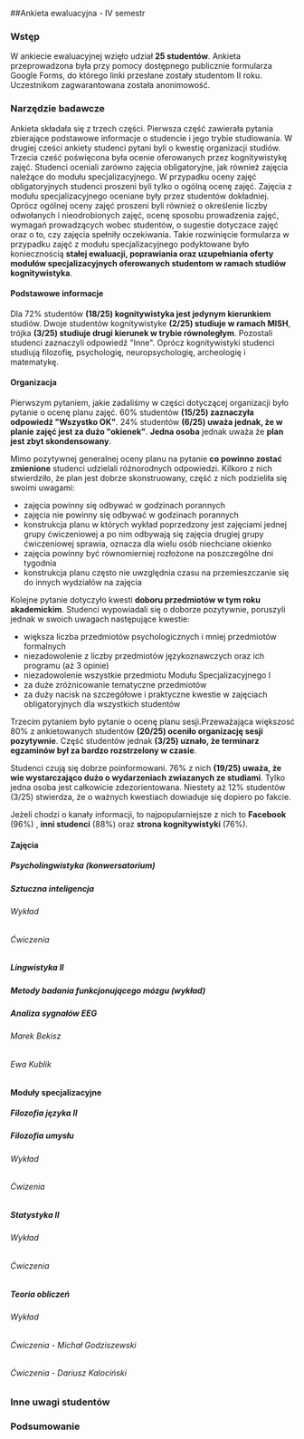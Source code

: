 ##Ankieta ewaluacyjna - IV semestr

### Wstęp
W ankiecie ewaluacyjnej wzięło udział **25 studentów**. Ankieta przeprowadzona była przy pomocy dostępnego publicznie formularza Google Forms, do którego linki przesłane zostały studentom II roku. Uczestnikom zagwarantowana została anonimowość. 

### Narzędzie badawcze
Ankieta składała się z trzech części. Pierwsza część zawierała pytania zbierające podstawowe informacje o studencie i jego trybie studiowania. 
W drugiej cześci ankiety studenci pytani byli o kwestię organizacji studiów.
Trzecia cześć poświęcona była ocenie oferowanych przez kognitywistykę zajęć. Studenci oceniali zarówno zajęcia obligatoryjne, jak również zajęcia należące do modułu specjalizacyjnego. 
W przypadku oceny zajęć obligatoryjnych studenci proszeni byli tylko o ogólną ocenę zajęć. Zajęcia z modułu specjalizacyjnego oceniane były przez studentów dokładniej. Oprócz ogólnej oceny zajęć proszeni byli również o określenie liczby odwołanych i nieodrobionych zajęć, ocenę sposobu prowadzenia zajęć, wymagań prowadzących wobec studentów, o sugestie dotyczace zajęć oraz o to, czy zajęcia spełniły oczekiwania. Takie rozwinięcie formularza w przypadku zajęć z modułu specjalizacyjnego podyktowane było koniecznością **stałej ewaluacji, poprawiania oraz uzupełniania oferty modułów specjalizacyjnych oferowanych studentom w ramach studiów kognitywistyka**.

#### Podstawowe informacje
Dla 72% studentów **(18/25) kognitywistyka jest jedynym kierunkiem** studiów. Dwoje studentów kognitywistyke **(2/25) studiuje w ramach MISH**, trójka **(3/25) studiuje drugi kierunek w trybie równoległym**. Pozostali studenci zaznaczyli odpowiedź "Inne". Oprócz kognitywistyki studenci studiują filozofię, psychologię, neuropsychologię, archeologię i matematykę.

#### Organizacja
Pierwszym pytaniem, jakie zadaliśmy w części dotyczącej organizacji było pytanie o ocenę planu zajęć. 60% studentów **(15/25) zaznaczyła odpowiedź "Wszystko OK"**. 24% studentów **(6/25) uważa jednak, że w planie zajęć jest za dużo "okienek"**. **Jedna osoba** jednak uważa że **plan jest zbyt skondensowany**.

Mimo pozytywnej generalnej oceny planu na pytanie **co powinno zostać zmienione** studenci udzielali różnorodnych odpowiedzi. Kilkoro z nich stwierdziło, że plan jest dobrze skonstruowany, część z nich podzieliła się swoimi uwagami:

* zajęcia powinny się odbywać w godzinach porannych
* zajęcia nie powinny się odbywać w godzinach porannych
* konstrukcja planu w których wykład poprzedzony jest zajęciami jednej grupy ćwiczeniowej a po nim odbywają się zajęcia drugiej grupy ćwiczeniowej sprawia, oznacza dla wielu osób niechciane okienko
* zajęcia powinny być równomierniej rozłożone na poszczególne dni tygodnia
* konstrukcja planu często nie uwzględnia czasu na przemieszczanie się do innych wydziałów na zajęcia

Kolejne pytanie dotyczyło kwesti **doboru przedmiotów w tym roku akademickim**. Studenci wypowiadali się o doborze pozytywnie, poruszyli jednak w swoich uwagach następujące kwestie:

* większa liczba przedmiotów psychologicznych i mniej przedmiotów formalnych
* niezadowolenie z liczby przedmiotów językoznawczych oraz ich programu (aż 3 opinie)
* niezadowolenie wszystkie przedmiotu Modułu Specjalizacyjnego I
* za duże zróżnicowanie tematyczne przedmiotów
* za duży nacisk na szczegółowe i praktyczne kwestie w zajęciach obligatoryjnych dla wszystkich studentów

Trzecim pytaniem było pytanie o ocenę planu sesji.Przeważająca większosć 80% z ankietowanych studentów **(20/25) oceniło organizację sesji pozytywnie**. Część studentów jednak **(3/25) uznało, że terminarz egzaminów był za bardzo rozstrzelony w czasie**. 

Studenci czują się dobrze poinformowani. 76% z nich **(19/25) uważa, że wie wystarczająco dużo o wydarzeniach zwiazanych ze studiami**. Tylko jedna osoba jest całkowicie zdezorientowana. Niestety aż 12% studentów (3/25) stwierdza, że o ważnych kwestiach dowiaduje się dopiero po fakcie. 

Jeżeli chodzi o kanały informacji, to najpopularniejsze z nich to **Facebook** (96%) , **inni studenci** (88%) oraz **strona kognitywistyki** (76%).
#### Zajęcia

##### Psycholingwistyka (konwersatorium)

##### Sztuczna inteligencja
###### Wykład
###### Ćwiczenia

##### Lingwistyka II

##### Metody badania funkcjonującego mózgu (wykład)

##### Analiza sygnałów EEG
###### Marek Bekisz
###### Ewa Kublik

#### Moduły specjalizacyjne

##### Filozofia języka II

##### Filozofia umysłu
###### Wykład
###### Ćwizenia

##### Statystyka II
###### Wykład
###### Ćwiczenia

##### Teoria obliczeń
###### Wykład
###### Ćwiczenia - Michał Godziszewski
###### Ćwiczenia - Dariusz Kalociński

### Inne uwagi studentów

### Podsumowanie
